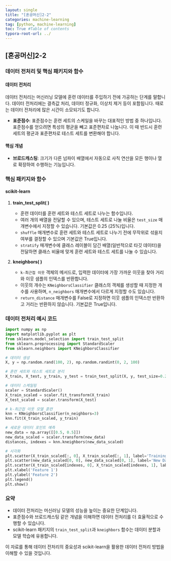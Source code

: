 ```yaml
---
layout: single
title: "[혼공머신]2-2"
categories: machine-learning
tag: [python, machine-learning]
toc: True #Table of contents
typora-root-url: ../
---
```


## [혼공머신]2-2

### 데이터 전처리 및 핵심 패키지와 함수

#### 데이터 전처리
데이터 전처리는 머신러닝 모델에 훈련 데이터를 주입하기 전에 가공하는 단계를 말합니다. 데이터 전처리에는 결측값 처리, 데이터 정규화, 이상치 제거 등이 포함됩니다. 때로는 데이터 전처리에 많은 시간이 소모되기도 합니다.

- **표준점수**: 표준점수는 훈련 세트의 스케일을 바꾸는 대표적인 방법 중 하나입니다. 표준점수를 얻으려면 특성의 평균을 빼고 표준편차로 나눕니다. 이 때 반드시 훈련 세트의 평균과 표준편차로 테스트 세트를 변환해야 합니다.

#### 핵심 개념
- **브로드캐스팅**: 크기가 다른 넘파이 배열에서 자동으로 사칙 연산을 모든 행이나 열로 확장하여 수행하는 기능입니다.

### 핵심 패키지와 함수

#### scikit-learn
1. **train_test_split( )**
   - 훈련 데이터를 훈련 세트와 테스트 세트로 나누는 함수입니다.
   - 여러 개의 배열을 전달할 수 있으며, 테스트 세트로 나눌 비율은 `test_size` 매개변수에서 지정할 수 있습니다. 기본값은 0.25 (25%)입니다.
   - `shuffle` 매개변수로 훈련 세트와 테스트 세트로 나누기 전에 무작위로 섞을지 여부를 결정할 수 있으며 기본값은 True입니다.
   - `stratify` 매개변수에 클래스 레이블이 담긴 배열(일반적으로 타깃 데이터)을 전달하면 클래스 비율에 맞게 훈련 세트와 테스트 세트를 나눌 수 있습니다.

2. **kneighbors( )**
   - `k-최근접 이웃` 객체의 메서드로, 입력한 데이터에 가장 가까운 이웃을 찾아 거리와 이웃 샘플의 인덱스를 반환합니다.
   - 이웃의 개수는 `KNeighborsClassifier` 클래스의 객체를 생성할 때 지정한 개수를 사용하며, `n_neighbors` 매개변수에서 다르게 지정할 수도 있습니다.
   - `return_distance` 매개변수를 False로 지정하면 이웃 샘플의 인덱스만 반환하고 거리는 반환하지 않습니다. 기본값은 True입니다.

### 데이터 전처리 예시 코드
```python
import numpy as np
import matplotlib.pyplot as plt
from sklearn.model_selection import train_test_split
from sklearn.preprocessing import StandardScaler
from sklearn.neighbors import KNeighborsClassifier

# 데이터 생성
X, y = np.random.rand(100, 2), np.random.randint(0, 2, 100)

# 훈련 세트와 테스트 세트로 분리
X_train, X_test, y_train, y_test = train_test_split(X, y, test_size=0.25, shuffle=True, stratify=y)

# 데이터 스케일링
scaler = StandardScaler()
X_train_scaled = scaler.fit_transform(X_train)
X_test_scaled = scaler.transform(X_test)

# k-최근접 이웃 모델 훈련
knn = KNeighborsClassifier(n_neighbors=3)
knn.fit(X_train_scaled, y_train)

# 새로운 데이터 포인트 예측
new_data = np.array([[0.5, 0.5]])
new_data_scaled = scaler.transform(new_data)
distances, indexes = knn.kneighbors(new_data_scaled)

# 시각화
plt.scatter(X_train_scaled[:, 0], X_train_scaled[:, 1], label='Training Data')
plt.scatter(new_data_scaled[0, 0], new_data_scaled[0, 1], label='New Data', marker='^')
plt.scatter(X_train_scaled[indexes, 0], X_train_scaled[indexes, 1], label='Neighbors', marker='D')
plt.xlabel('Feature 1')
plt.ylabel('Feature 2')
plt.legend()
plt.show()
```

### 요약
- 데이터 전처리는 머신러닝 모델의 성능을 높이는 중요한 단계입니다.
- 표준점수와 브로드캐스팅 같은 개념을 이해하면 데이터 전처리를 더 효율적으로 수행할 수 있습니다.
- scikit-learn 패키지의 `train_test_split`과 `kneighbors` 함수는 데이터 분할과 모델 학습에 유용합니다.

이 자료를 통해 데이터 전처리의 중요성과 scikit-learn을 활용한 데이터 전처리 방법을 이해할 수 있을 것입니다.